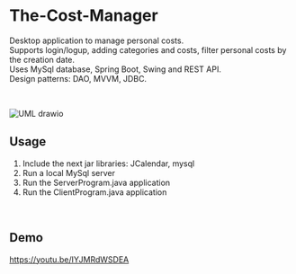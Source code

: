 # The-Cost-Manager
Desktop application to manage personal costs.<br>
Supports login/logup, adding categories and costs, filter personal costs by the creation date.<br>
Uses MySql database, Spring Boot, Swing and REST API.<br>
Design patterns: DAO, MVVM, JDBC.

<br>

![UML drawio](https://user-images.githubusercontent.com/77194094/187046258-d19a863a-a7bc-410a-89a9-1bbbf6e866c1.png)

## Usage
1. Include the next jar libraries: JCalendar, mysql
2. Run a local MySql server
3. Run the ServerProgram.java application
4. Run the ClientProgram.java application

<br>

## Demo
<a href="https://youtu.be/IYJMRdWSDEA">https://youtu.be/IYJMRdWSDEA</a>
